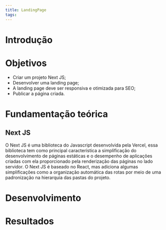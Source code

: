 ```yaml
---
title: LandingPage
tags:
---
```


# Introdução

# Objetivos
- Criar um projeto Next JS;
- Desenvolver uma landing page;
- A landing page deve ser responsiva e otimizada para SEO;
- Publicar a página criada.

# Fundamentação teórica
## Next JS
O Next JS é uma biblioteca do Javascript desenvolvida pela Vercel, essa biblioteca tem como principal característica a simplificação do desenvolvimento de páginas estáticas e o desempenho de aplicações criadas com ela proporcionado pela renderização das páginas no lado servidor. O Next JS é baseado no React, mas adiciona algumas simplificações como a organização automática das rotas por meio de uma padronização na hierarquia das pastas do projeto. 

# Desenvolvimento

# Resultados
